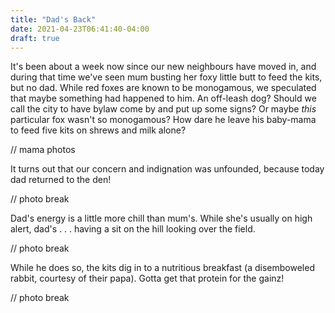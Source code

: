 ```yaml
---
title: "Dad's Back"
date: 2021-04-23T06:41:40-04:00
draft: true
---
```


It's been about a week now since our new neighbours have moved in, and during that time we've seen mum busting her foxy little butt to feed the kits, but no dad. While red foxes are known to be monogamous, we speculated that maybe something had happened to him. An off-leash dog? Should we call the city to have bylaw come by and put up some signs? Or maybe *this* particular fox wasn't so monogamous? How dare he leave his baby-mama to feed five kits on shrews and milk alone?

// mama photos

It turns out that our concern and indignation was unfounded, because today dad returned to the den!

// photo break

Dad's energy is a little more chill than mum's. While she's usually on high alert, dad's . . . having a sit on the hill looking over the field.

// photo break

While he does so, the kits dig in to a nutritious breakfast (a disemboweled rabbit, courtesy of their papa). Gotta get that protein for the gainz!

// photo break